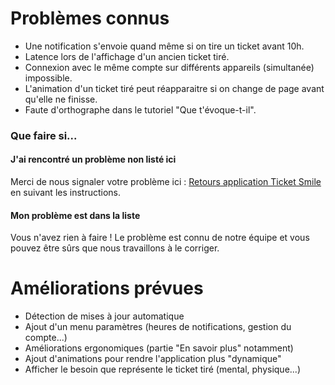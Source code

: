 # Problèmes connus

- Une notification s'envoie quand même si on tire un ticket avant 10h.
- Latence lors de l'affichage d'un ancien ticket tiré.
- Connexion avec le même compte sur différents appareils (simultanée) impossible.
- L'animation d'un ticket tiré peut réapparaitre si on change de page avant qu'elle ne finisse.
- Faute d'orthographe dans le tutoriel "Que t'évoque-t-il".

### Que faire si...

#### J'ai rencontré un problème non listé ici
Merci de nous signaler votre problème ici : [Retours application Ticket Smile](http://ticket-smile.com/retours-ticket-smile/) <br />
en suivant les instructions.

#### Mon problème est dans la liste
Vous n'avez rien à faire ! Le problème est connu de notre équipe et vous pouvez être sûrs que nous travaillons à le corriger. 

# Améliorations prévues 
- Détection de mises à jour automatique
- Ajout d'un menu paramètres (heures de notifications, gestion du compte...)
- Améliorations ergonomiques (partie "En savoir plus" notamment)
- Ajout d'animations pour rendre l'application plus "dynamique"
- Afficher le besoin que représente le ticket tiré (mental, physique...)
